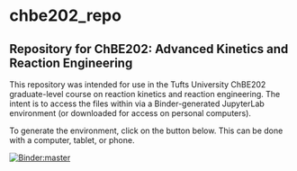 # chbe202_repo

## Repository for ChBE202: Advanced Kinetics and Reaction Engineering

This repository was intended for use in the Tufts University ChBE202 graduate-level course on reaction kinetics and reaction engineering. The intent is to access the files within via a Binder-generated JupyterLab environment (or downloaded for access on personal computers).

To generate the environment, click on the button below. This can be done with a computer, tablet, or phone.

[![Binder:master](https://mybinder.org/badge_logo.svg)](https://mybinder.org/v2/gh/neagan01/chbe202_repo/HEAD)